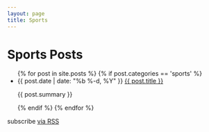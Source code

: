 ```yaml
---
layout: page
title: Sports
---
```


<div class="home">

  <h1>Sports Posts</h1>

  <ul class="posts">
    {% for post in site.posts %}
      {% if post.categories == 'sports' %}
        <li>
          <span class="post-date">{{ post.date | date: "%b %-d, %Y" }}</span>
          <a class="post-link" href="{{ post.url }}">{{ post.title }}</a>
          <p>{{ post.summary }}</p>
        </li>
      {% endif %}
    {% endfor %}
  </ul>

  <p class="rss-subscribe">subscribe <a href="/feed.xml">via RSS</a></p>

</div>
